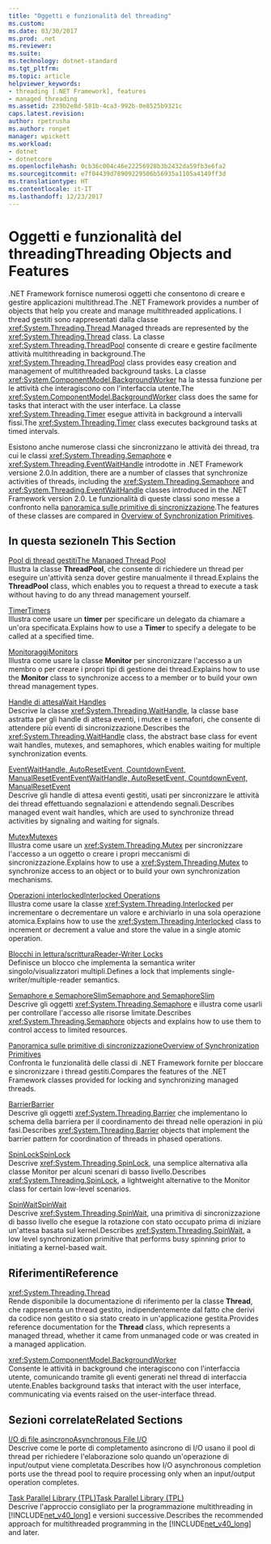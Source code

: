 ```yaml
---
title: "Oggetti e funzionalità del threading"
ms.custom: 
ms.date: 03/30/2017
ms.prod: .net
ms.reviewer: 
ms.suite: 
ms.technology: dotnet-standard
ms.tgt_pltfrm: 
ms.topic: article
helpviewer_keywords:
- threading [.NET Framework], features
- managed threading
ms.assetid: 239b2e8d-581b-4ca3-992b-0e8525b9321c
caps.latest.revision: 
author: rpetrusha
ms.author: ronpet
manager: wpickett
ms.workload:
- dotnet
- dotnetcore
ms.openlocfilehash: 0cb36c004c46e22256928b3b2432da59fb3e6fa2
ms.sourcegitcommit: e7f04439d78909229506b56935a1105a4149ff3d
ms.translationtype: HT
ms.contentlocale: it-IT
ms.lasthandoff: 12/23/2017
---
```

# <a name="threading-objects-and-features"></a><span data-ttu-id="c1f96-102">Oggetti e funzionalità del threading</span><span class="sxs-lookup"><span data-stu-id="c1f96-102">Threading Objects and Features</span></span>
<span data-ttu-id="c1f96-103">.NET Framework fornisce numerosi oggetti che consentono di creare e gestire applicazioni multithread.</span><span class="sxs-lookup"><span data-stu-id="c1f96-103">The .NET Framework provides a number of objects that help you create and manage multithreaded applications.</span></span> <span data-ttu-id="c1f96-104">I thread gestiti sono rappresentati dalla classe <xref:System.Threading.Thread>.</span><span class="sxs-lookup"><span data-stu-id="c1f96-104">Managed threads are represented by the <xref:System.Threading.Thread> class.</span></span> <span data-ttu-id="c1f96-105">La classe <xref:System.Threading.ThreadPool> consente di creare e gestire facilmente attività multithreading in background.</span><span class="sxs-lookup"><span data-stu-id="c1f96-105">The <xref:System.Threading.ThreadPool> class provides easy creation and management of multithreaded background tasks.</span></span> <span data-ttu-id="c1f96-106">La classe <xref:System.ComponentModel.BackgroundWorker> ha la stessa funzione per le attività che interagiscono con l'interfaccia utente.</span><span class="sxs-lookup"><span data-stu-id="c1f96-106">The <xref:System.ComponentModel.BackgroundWorker> class does the same for tasks that interact with the user interface.</span></span> <span data-ttu-id="c1f96-107">La classe <xref:System.Threading.Timer> esegue attività in background a intervalli fissi.</span><span class="sxs-lookup"><span data-stu-id="c1f96-107">The <xref:System.Threading.Timer> class executes background tasks at timed intervals.</span></span>  
  
 <span data-ttu-id="c1f96-108">Esistono anche numerose classi che sincronizzano le attività dei thread, tra cui le classi <xref:System.Threading.Semaphore> e <xref:System.Threading.EventWaitHandle> introdotte in .NET Framework versione 2.0.</span><span class="sxs-lookup"><span data-stu-id="c1f96-108">In addition, there are a number of classes that synchronize activities of threads, including the <xref:System.Threading.Semaphore> and <xref:System.Threading.EventWaitHandle> classes introduced in the .NET Framework version 2.0.</span></span> <span data-ttu-id="c1f96-109">Le funzionalità di queste classi sono messe a confronto nella [panoramica sulle primitive di sincronizzazione](../../../docs/standard/threading/overview-of-synchronization-primitives.md).</span><span class="sxs-lookup"><span data-stu-id="c1f96-109">The features of these classes are compared in [Overview of Synchronization Primitives](../../../docs/standard/threading/overview-of-synchronization-primitives.md).</span></span>  
  
## <a name="in-this-section"></a><span data-ttu-id="c1f96-110">In questa sezione</span><span class="sxs-lookup"><span data-stu-id="c1f96-110">In This Section</span></span>  
 [<span data-ttu-id="c1f96-111">Pool di thread gestiti</span><span class="sxs-lookup"><span data-stu-id="c1f96-111">The Managed Thread Pool</span></span>](../../../docs/standard/threading/the-managed-thread-pool.md)  
 <span data-ttu-id="c1f96-112">Illustra la classe **ThreadPool**, che consente di richiedere un thread per eseguire un'attività senza dover gestire manualmente il thread.</span><span class="sxs-lookup"><span data-stu-id="c1f96-112">Explains the **ThreadPool** class, which enables you to request a thread to execute a task without having to do any thread management yourself.</span></span>  
  
 [<span data-ttu-id="c1f96-113">Timer</span><span class="sxs-lookup"><span data-stu-id="c1f96-113">Timers</span></span>](../../../docs/standard/threading/timers.md)  
 <span data-ttu-id="c1f96-114">Illustra come usare un **timer** per specificare un delegato da chiamare a un'ora specificata.</span><span class="sxs-lookup"><span data-stu-id="c1f96-114">Explains how to use a **Timer** to specify a delegate to be called at a specified time.</span></span>  
  
 [<span data-ttu-id="c1f96-115">Monitoraggi</span><span class="sxs-lookup"><span data-stu-id="c1f96-115">Monitors</span></span>](http://msdn.microsoft.com/library/33fe4aef-b44b-42fd-9e72-c908e39e75db)  
 <span data-ttu-id="c1f96-116">Illustra come usare la classe **Monitor** per sincronizzare l'accesso a un membro o per creare i propri tipi di gestione dei thread.</span><span class="sxs-lookup"><span data-stu-id="c1f96-116">Explains how to use the **Monitor** class to synchronize access to a member or to build your own thread management types.</span></span>  
  
 [<span data-ttu-id="c1f96-117">Handle di attesa</span><span class="sxs-lookup"><span data-stu-id="c1f96-117">Wait Handles</span></span>](http://msdn.microsoft.com/library/48d10b6f-5fd7-407c-86ab-0179aef72489)  
 <span data-ttu-id="c1f96-118">Descrive la classe <xref:System.Threading.WaitHandle>, la classe base astratta per gli handle di attesa eventi, i mutex e i semafori, che consente di attendere più eventi di sincronizzazione.</span><span class="sxs-lookup"><span data-stu-id="c1f96-118">Describes the <xref:System.Threading.WaitHandle> class, the abstract base class for event wait handles, mutexes, and semaphores, which enables waiting for multiple synchronization events.</span></span>  
  
 [<span data-ttu-id="c1f96-119">EventWaitHandle, AutoResetEvent, CountdownEvent, ManualResetEvent</span><span class="sxs-lookup"><span data-stu-id="c1f96-119">EventWaitHandle, AutoResetEvent, CountdownEvent, ManualResetEvent</span></span>](../../../docs/standard/threading/eventwaithandle-autoresetevent-countdownevent-manualresetevent.md)  
 <span data-ttu-id="c1f96-120">Descrive gli handle di attesa eventi gestiti, usati per sincronizzare le attività dei thread effettuando segnalazioni e attendendo segnali.</span><span class="sxs-lookup"><span data-stu-id="c1f96-120">Describes managed event wait handles, which are used to synchronize thread activities by signaling and waiting for signals.</span></span>  
  
 [<span data-ttu-id="c1f96-121">Mutex</span><span class="sxs-lookup"><span data-stu-id="c1f96-121">Mutexes</span></span>](../../../docs/standard/threading/mutexes.md)  
 <span data-ttu-id="c1f96-122">Illustra come usare un <xref:System.Threading.Mutex> per sincronizzare l'accesso a un oggetto o creare i propri meccanismi di sincronizzazione.</span><span class="sxs-lookup"><span data-stu-id="c1f96-122">Explains how to use a <xref:System.Threading.Mutex> to synchronize access to an object or to build your own synchronization mechanisms.</span></span>  
  
 [<span data-ttu-id="c1f96-123">Operazioni interlocked</span><span class="sxs-lookup"><span data-stu-id="c1f96-123">Interlocked Operations</span></span>](../../../docs/standard/threading/interlocked-operations.md)  
 <span data-ttu-id="c1f96-124">Illustra come usare la classe <xref:System.Threading.Interlocked> per incrementare o decrementare un valore e archiviarlo in una sola operazione atomica.</span><span class="sxs-lookup"><span data-stu-id="c1f96-124">Explains how to use the <xref:System.Threading.Interlocked> class to increment or decrement a value and store the value in a single atomic operation.</span></span>  
  
 [<span data-ttu-id="c1f96-125">Blocchi in lettura/scrittura</span><span class="sxs-lookup"><span data-stu-id="c1f96-125">Reader-Writer Locks</span></span>](../../../docs/standard/threading/reader-writer-locks.md)  
 <span data-ttu-id="c1f96-126">Definisce un blocco che implementa la semantica writer singolo/visualizzatori multipli.</span><span class="sxs-lookup"><span data-stu-id="c1f96-126">Defines a lock that implements single-writer/multiple-reader semantics.</span></span>  
  
 [<span data-ttu-id="c1f96-127">Semaphore e SemaphoreSlim</span><span class="sxs-lookup"><span data-stu-id="c1f96-127">Semaphore and SemaphoreSlim</span></span>](../../../docs/standard/threading/semaphore-and-semaphoreslim.md)  
 <span data-ttu-id="c1f96-128">Descrive gli oggetti <xref:System.Threading.Semaphore> e illustra come usarli per controllare l'accesso alle risorse limitate.</span><span class="sxs-lookup"><span data-stu-id="c1f96-128">Describes <xref:System.Threading.Semaphore> objects and explains how to use them to control access to limited resources.</span></span>  
  
 [<span data-ttu-id="c1f96-129">Panoramica sulle primitive di sincronizzazione</span><span class="sxs-lookup"><span data-stu-id="c1f96-129">Overview of Synchronization Primitives</span></span>](../../../docs/standard/threading/overview-of-synchronization-primitives.md)  
 <span data-ttu-id="c1f96-130">Confronta le funzionalità delle classi di .NET Framework fornite per bloccare e sincronizzare i thread gestiti.</span><span class="sxs-lookup"><span data-stu-id="c1f96-130">Compares the features of the .NET Framework classes provided for locking and synchronizing managed threads.</span></span>  
  
 [<span data-ttu-id="c1f96-131">Barrier</span><span class="sxs-lookup"><span data-stu-id="c1f96-131">Barrier</span></span>](../../../docs/standard/threading/barrier.md)  
 <span data-ttu-id="c1f96-132">Descrive gli oggetti <xref:System.Threading.Barrier> che implementano lo schema della barriera per il coordinamento dei thread nelle operazioni in più fasi.</span><span class="sxs-lookup"><span data-stu-id="c1f96-132">Describes <xref:System.Threading.Barrier> objects that implement the barrier pattern for coordination of threads in phased operations.</span></span>  
  
 [<span data-ttu-id="c1f96-133">SpinLock</span><span class="sxs-lookup"><span data-stu-id="c1f96-133">SpinLock</span></span>](../../../docs/standard/threading/spinlock.md)  
 <span data-ttu-id="c1f96-134">Descrive <xref:System.Threading.SpinLock>, una semplice alternativa alla classe Monitor per alcuni scenari di basso livello.</span><span class="sxs-lookup"><span data-stu-id="c1f96-134">Describes <xref:System.Threading.SpinLock>, a lightweight alternative to the Monitor class for certain low-level scenarios.</span></span>  
  
 [<span data-ttu-id="c1f96-135">SpinWait</span><span class="sxs-lookup"><span data-stu-id="c1f96-135">SpinWait</span></span>](../../../docs/standard/threading/spinwait.md)  
 <span data-ttu-id="c1f96-136">Descrive <xref:System.Threading.SpinWait>, una primitiva di sincronizzazione di basso livello che esegue la rotazione con stato occupato prima di iniziare un'attesa basata sul kernel.</span><span class="sxs-lookup"><span data-stu-id="c1f96-136">Describes <xref:System.Threading.SpinWait>, a low level synchronization primitive that performs busy spinning prior to initiating a kernel-based wait.</span></span>  
  
## <a name="reference"></a><span data-ttu-id="c1f96-137">Riferimenti</span><span class="sxs-lookup"><span data-stu-id="c1f96-137">Reference</span></span>  
 <xref:System.Threading.Thread>  
 <span data-ttu-id="c1f96-138">Rende disponibile la documentazione di riferimento per la classe **Thread**, che rappresenta un thread gestito, indipendentemente dal fatto che derivi da codice non gestito o sia stato creato in un'applicazione gestita.</span><span class="sxs-lookup"><span data-stu-id="c1f96-138">Provides reference documentation for the **Thread** class, which represents a managed thread, whether it came from unmanaged code or was created in a managed application.</span></span>  
  
 <xref:System.ComponentModel.BackgroundWorker>  
 <span data-ttu-id="c1f96-139">Consente le attività in background che interagiscono con l'interfaccia utente, comunicando tramite gli eventi generati nel thread di interfaccia utente.</span><span class="sxs-lookup"><span data-stu-id="c1f96-139">Enables background tasks that interact with the user interface, communicating via events raised on the user-interface thread.</span></span>  
  
## <a name="related-sections"></a><span data-ttu-id="c1f96-140">Sezioni correlate</span><span class="sxs-lookup"><span data-stu-id="c1f96-140">Related Sections</span></span>  
 [<span data-ttu-id="c1f96-141">I/O di file asincrono</span><span class="sxs-lookup"><span data-stu-id="c1f96-141">Asynchronous File I/O</span></span>](../../../docs/standard/io/asynchronous-file-i-o.md)  
 <span data-ttu-id="c1f96-142">Descrive come le porte di completamento asincrono di I/O usano il pool di thread per richiedere l'elaborazione solo quando un'operazione di input/output viene completata.</span><span class="sxs-lookup"><span data-stu-id="c1f96-142">Describes how I/O asynchronous completion ports use the thread pool to require processing only when an input/output operation completes.</span></span>  
  
 [<span data-ttu-id="c1f96-143">Task Parallel Library (TPL)</span><span class="sxs-lookup"><span data-stu-id="c1f96-143">Task Parallel Library (TPL)</span></span>](../../../docs/standard/parallel-programming/task-parallel-library-tpl.md)  
 <span data-ttu-id="c1f96-144">Descrive l'approccio consigliato per la programmazione multithreading in [!INCLUDE[net_v40_long](../../../includes/net-v40-long-md.md)] e versioni successive.</span><span class="sxs-lookup"><span data-stu-id="c1f96-144">Describes the recommended approach for multithreaded programming in the [!INCLUDE[net_v40_long](../../../includes/net-v40-long-md.md)] and later.</span></span>
